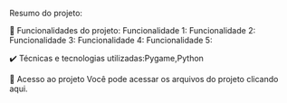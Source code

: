Resumo do projeto:


🔨 Funcionalidades do projeto:
Funcionalidade 1:
Funcionalidade 2:
Funcionalidade 3:
Funcionalidade 4:
Funcionalidade 5:


✔️ Técnicas e tecnologias utilizadas:Pygame,Python




📁 Acesso ao projeto
Você pode acessar os arquivos do projeto clicando aqui.
